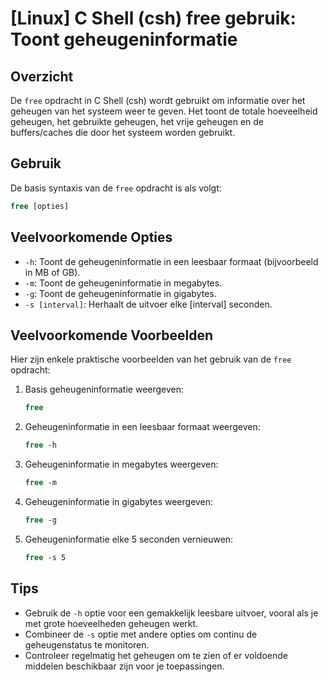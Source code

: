 # [Linux] C Shell (csh) free gebruik: Toont geheugeninformatie

## Overzicht
De `free` opdracht in C Shell (csh) wordt gebruikt om informatie over het geheugen van het systeem weer te geven. Het toont de totale hoeveelheid geheugen, het gebruikte geheugen, het vrije geheugen en de buffers/caches die door het systeem worden gebruikt.

## Gebruik
De basis syntaxis van de `free` opdracht is als volgt:

```csh
free [opties]
```

## Veelvoorkomende Opties
- `-h`: Toont de geheugeninformatie in een leesbaar formaat (bijvoorbeeld in MB of GB).
- `-m`: Toont de geheugeninformatie in megabytes.
- `-g`: Toont de geheugeninformatie in gigabytes.
- `-s [interval]`: Herhaalt de uitvoer elke [interval] seconden.

## Veelvoorkomende Voorbeelden
Hier zijn enkele praktische voorbeelden van het gebruik van de `free` opdracht:

1. Basis geheugeninformatie weergeven:
   ```csh
   free
   ```

2. Geheugeninformatie in een leesbaar formaat weergeven:
   ```csh
   free -h
   ```

3. Geheugeninformatie in megabytes weergeven:
   ```csh
   free -m
   ```

4. Geheugeninformatie in gigabytes weergeven:
   ```csh
   free -g
   ```

5. Geheugeninformatie elke 5 seconden vernieuwen:
   ```csh
   free -s 5
   ```

## Tips
- Gebruik de `-h` optie voor een gemakkelijk leesbare uitvoer, vooral als je met grote hoeveelheden geheugen werkt.
- Combineer de `-s` optie met andere opties om continu de geheugenstatus te monitoren.
- Controleer regelmatig het geheugen om te zien of er voldoende middelen beschikbaar zijn voor je toepassingen.